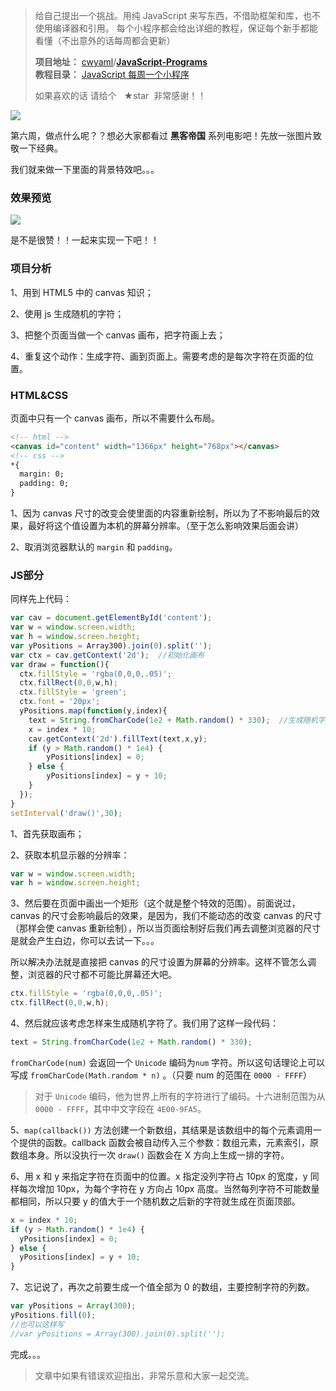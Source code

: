 > 给自己提出一个挑战。用纯 JavaScript 来写东西，不借助框架和库，也不使用编译器和引用。
> 每个小程序都会给出详细的教程，保证每个新手都能看懂（不出意外的话每周都会更新） <br>
>
> **项目地址：** [cwyaml](https://github.com/cwyaml)/**[JavaScript-Programs](https://github.com/cwyaml/JavaScript-Programs)**  <br>
> **教程目录：** [JavaScript 每周一个小程序](http://www.cwyaml.top/2017/04/25/%E6%AF%8F%E5%91%A8%E4%B8%80%E4%B8%AAJS%E5%B0%8F%E7%A8%8B%E5%BA%8F/) <br>
>
> 如果喜欢的话 请给个   ★star  非常感谢！！

![](http://upload-images.jianshu.io/upload_images/4030390-e2319aac51b540df.jpg?imageMogr2/auto-orient/strip%7CimageView2/2/w/1240)

第六周，做点什么呢？？想必大家都看过 **黑客帝国** 系列电影吧！先放一张图片致敬一下经典。

我们就来做一下里面的背景特效吧。。。

### 效果预览

![](http://upload-images.jianshu.io/upload_images/4030390-d91d804e7e25ba91.gif?imageMogr2/auto-orient/strip)

是不是很赞！！一起来实现一下吧！！

### 项目分析
1、用到 HTML5 中的 canvas 知识；

2、使用 js 生成随机的字符；

3、把整个页面当做一个 canvas 画布，把字符画上去；

4、重复这个动作：生成字符、画到页面上。需要考虑的是每次字符在页面的位置。

### HTML&CSS
页面中只有一个 canvas 画布，所以不需要什么布局。
``` html
<!-- html -->
<canvas id="content" width="1366px" height="768px"></canvas>
<!-- css -->
*{
  margin: 0;
  padding: 0;
}
```

1、因为 canvas 尺寸的改变会使里面的内容重新绘制，所以为了不影响最后的效果，最好将这个值设置为本机的屏幕分辨率。（至于怎么影响效果后面会讲）

2、取消浏览器默认的 `margin` 和 `padding`。

### JS部分
同样先上代码：
``` js
var cav = document.getElementById('content');
var w = window.screen.width;
var h = window.screen.height;
var yPositions = Array300).join(0).split('');   
var ctx = cav.getContext('2d');  //初始化画布
var draw = function(){
  ctx.fillStyle = 'rgba(0,0,0,.05)';
  ctx.fillRect(0,0,w,h);
  ctx.fillStyle = 'green';
  ctx.font = '20px';
  yPositions.map(function(y,index){  
    text = String.fromCharCode(1e2 + Math.random() * 330);  //生成随机字母
    x = index * 10;
    cav.getContext('2d').fillText(text,x,y);
    if (y > Math.random() * 1e4) {
        yPositions[index] = 0;
    } else {
        yPositions[index] = y + 10;
    }
  });
}
setInterval('draw()',30);
```
1、首先获取画布；

2、获取本机显示器的分辨率：
``` js
var w = window.screen.width;
var h = window.screen.height;
```

3、然后要在页面中画出一个矩形（这个就是整个特效的范围）。前面说过，canvas 的尺寸会影响最后的效果，是因为，我们不能动态的改变 canvas 的尺寸（那样会使 canvas 重新绘制），所以当页面绘制好后我们再去调整浏览器的尺寸是就会产生白边，你可以去试一下。。。

所以解决办法就是直接把 canvas 的尺寸设置为屏幕的分辨率。这样不管怎么调整，浏览器的尺寸都不可能比屏幕还大吧。
``` js
ctx.fillStyle = 'rgba(0,0,0,.05)';
ctx.fillRect(0,0,w,h);
```

4、然后就应该考虑怎样来生成随机字符了。我们用了这样一段代码：
``` js
text = String.fromCharCode(1e2 + Math.random() * 330);
```
`fromCharCode(num)` 会返回一个 `Unicode` 编码为`num` 字符。所以这句话理论上可以写成 `fromCharCode(Math.random * n)` 。（只要 num 的范围在 `0000 - FFFF`）
> 对于 `Unicode` 编码，他为世界上所有的字符进行了编码。十六进制范围为从 `0000 - FFFF`，其中中文字段在 `4E00-9FA5`。

5、`map(callback())` 方法创建一个新数组，其结果是该数组中的每个元素调用一个提供的函数。callback 函数会被自动传入三个参数：数组元素，元素索引，原数组本身。所以没执行一次 `draw()` 函数会在 X 方向上生成一排的字符。

6、用 x 和 y 来指定字符在页面中的位置。x 指定没列字符占 10px 的宽度，y 同样每次增加 10px，为每个字符在 y 方向占 10px 高度。当然每列字符不可能数量都相同，所以只要 y 的值大于一个随机数之后新的字符就生成在页面顶部。
``` js
x = index * 10;
if (y > Math.random() * 1e4) {
  yPositions[index] = 0;
} else {
  yPositions[index] = y + 10;
}
```

7、忘记说了，再次之前要生成一个值全部为 0 的数组，主要控制字符的列数。
``` js
var yPositions = Array(300);
yPositions.fill(0);
//也可以这样写
//var yPositions = Array(300).join(0).split('');
```

完成。。。

> 文章中如果有错误欢迎指出，非常乐意和大家一起交流。

